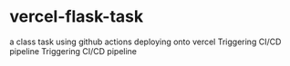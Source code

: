 # vercel-flask-task
a class task using github actions deploying onto vercel
T r i g g e r i n g   C I / C D   p i p e l i n e  
 T r i g g e r i n g   C I / C D   p i p e l i n e  
 